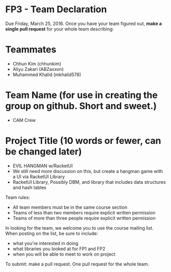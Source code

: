 # FP3 - Team Declaration
Due Friday, March 25, 2016.
Once you have your team figured out, **make a single pull request** for your whole team describing:
# Teammates 
* Chhun Kim (chhunkim)
* Aliyu Zakari (ABZaxxon)
* Muhammed Khalid (mkhalid578)
# Team Name (for use in creating the group on github. Short and sweet.)
* CAM Crew
# Project Title (10 words or fewer, can be changed later)
* EVIL HANGMAN w/RacketUI
* We still need more discussion on this, but create a hangman game with a UI via RacketUI Library
* RacketUI Library, Possibly DBM, and library that includes data structures and hash tables

Team rules:
* All team members must be in the same course section
* Teams of less than two members require explicit written permission
* Teams of more than three people require explicit written permission

In looking for the team, we welcome you to use the course mailing list.
When posting on the list, be sure to include:
* what you're interested in doing
* what libraries you looked at for FP1 and FP2
* when you will be able to meet to work on project

To submit: make a pull request. One pull request for the whole team.
